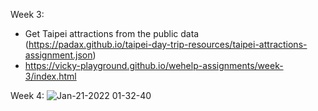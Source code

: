 Week 3:
- Get Taipei attractions from the public data (https://padax.github.io/taipei-day-trip-resources/taipei-attractions-assignment.json)
- https://vicky-playground.github.io/wehelp-assignments/week-3/index.html

Week 4:
![Jan-21-2022 01-32-40](https://user-images.githubusercontent.com/90204593/150391498-1de4d56a-35c4-4a11-b969-bd3f373a6557.gif)

